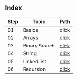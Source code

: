 ## Index

Step | Topic | Path
---|---|---
01 | Basics | [click](./basics/README.md) 
02 | Arrays | [click](./Arrays/README.md)
03 | Binary Search | [click](./BinarySearch/README.md)
04 | String | [click](./String/README.md)
05 | LinkedList | [click](./LinkedList/README.md)
06 | Recursion | [click](./Recursion/README.md)
